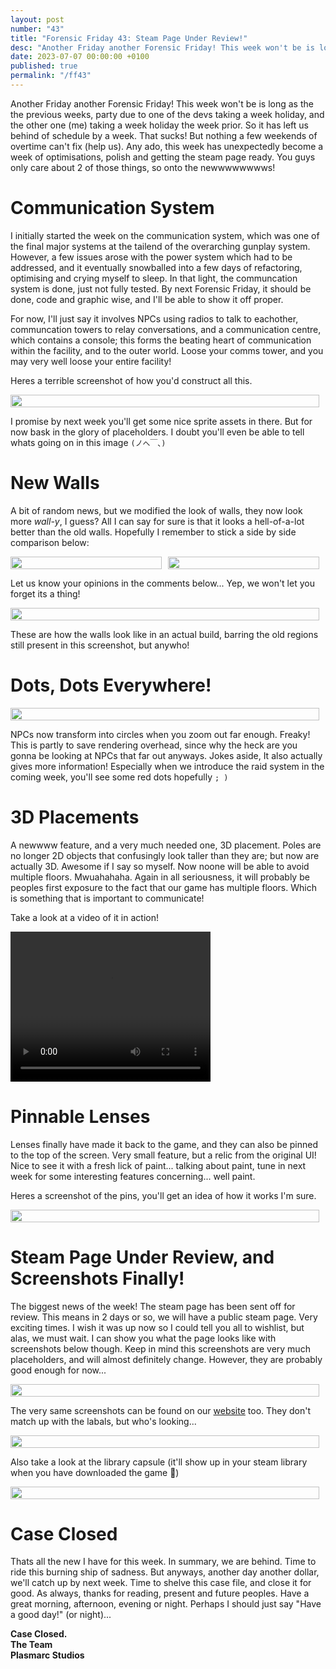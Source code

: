 ```yaml
---
layout: post
number: "43"
title: "Forensic Friday 43: Steam Page Under Review!"
desc: "Another Friday another Forensic Friday! This week won't be is long as the the previous weeks, party due to one of the devs taking a week holiday, and the other one (me) taking a week holiday the week prior. So it has left us behind of schedule by a week. That sucks! But nothing a few weekends of overtime can't fix (help us). Any ado, this week has unexpectedly becme a week of optimisations, polish and getting the steam page ready. You guys only care about 2 of those things, so onto the newwwwwwwws!"
date: 2023-07-07 00:00:00 +0100
published: true 
permalink: "/ff43"
---
```


Another Friday another Forensic Friday! This week won't be is long as the the previous weeks, party due to one of the devs taking a week holiday, and the other one (me) taking a week holiday the week prior. So it has left us behind of schedule by a week. That sucks! But nothing a few weekends of overtime can't fix (help us). Any ado, this week has unexpectedly become a week of optimisations, polish and getting the steam page ready. You guys only care about 2 of those things, so onto the newwwwwwwws!

# Communication System
I initially started the week on the communication system, which was one of the final major systems at the tailend of the overarching gunplay system. However, a few issues arose with the power system which had to be addressed, and it eventually snowballed into a few days of refactoring, optimising and crying myself to sleep. In that light, the communcation system is done, just not fully tested. By next Forensic Friday, it should be done, code and graphic wise, and I'll be able to show it off proper.

For now, I'll just say it involves NPCs using radios to talk to eachother, communcation towers to relay conversations, and a communication centre, which contains a console; this forms the beating heart of communication within the facility, and to the outer world. Loose your comms tower, and you may very well loose your entire facility!

Heres a terrible screenshot of how you'd construct all this.

<div style="display:flex">
    <div style="flex:1;padding-right:10px;">
        <img src="./forensic-friday-media/ff43/comms.png" width="100%"/>
    </div>
</div>

I promise by next week you'll get some nice sprite assets in there. But for now bask in the glory of placeholders. I doubt you'll even be able to tell whats going on in this image `(ノへ￣、)`

# New Walls

A bit of random news, but we modified the look of walls, they now look more *wall-y*, I guess? All I can say for sure is that it looks a hell-of-a-lot better than the old walls. Hopefully I remember to stick a side by side comparison below:

<div style="display:flex">
    <div style="flex:1;padding-right:10px;">
        <img src="./forensic-friday-media/ff43/wallold.png" width="100%"/>
    </div>
     <div style="flex:1;padding-right:10px;">
        <img src="./forensic-friday-media/ff43/wallnew.png" width="100%"/>
    </div>
</div>

Let us know your opinions in the comments below... Yep, we won't let you forget its a thing!

<div style="display:flex">
    <div style="flex:1;padding-right:10px;">
        <img src="./forensic-friday-media/ff43/walls.png" width="100%"/>
    </div>
</div>

These are how the walls look like in an actual build, barring the old regions still present in this screenshot, but anywho!

# Dots, Dots Everywhere!

<div style="display:flex">
    <div style="flex:1;padding-right:10px;">
        <img src="./forensic-friday-media/ff43/dots.png" width="100%"/>
    </div>
</div>

NPCs now transform into circles when you zoom out far enough. Freaky! This is partly to save rendering overhead, since why the heck are you gonna be looking at NPCs that far out anyways. Jokes aside, It also actually gives more information! Especially when we introduce the raid system in the coming week, you'll see some red dots hopefully `; )`

# 3D Placements
A newwww feature, and a very much needed one, 3D placement. Poles are no longer 2D objects that confusingly look taller than they are; but now are actually 3D. Awesome if I say so myself. Now noone will be able to avoid multiple floors. Mwuahahaha. Again in all seriousness, it will probably be peoples first exposure to the fact that our game has multiple floors. Which is something that is important to communicate!

Take a look at a video of it in action!

<video width="320" height="240" controls>
<source src="./forensic-friday-media/ff43/poles3d2.mp4" type="video/mp4">
Your browser does not support the video tag.
</video>

# Pinnable Lenses

Lenses finally have made it back to the game, and they can also be pinned to the top of the screen. Very small feature, but a relic from the original UI! Nice to see it with a fresh lick of paint... talking about paint, tune in next week for some interesting features concerning... well paint.

Heres a screenshot of the pins, you'll get an idea of how it works I'm sure.

<div style="display:flex">
    <div style="flex:1;padding-right:10px;">
        <img src="./forensic-friday-media/ff43/pin.png" width="100%"/>
    </div>
</div>

# Steam Page Under Review, and Screenshots Finally!

The biggest news of the week! The steam page has been sent off for review. This means in 2 days or so, we will have a public steam page. Very exciting times. I wish it was up now so I could tell you all to wishlist, but alas, we must wait. I can show you what the page looks like with screenshots below though. Keep in mind this screenshots are very much placeholders, and will almost definitely change. However, they are probably good enough for now...

<div style="display:flex">
    <div style="flex:1;padding-right:10px;">
        <img src="./forensic-friday-media/ff43/steam.png" width="100%"/>
    </div>
</div>

The very same screenshots can be found on our [website](https://containcorpgame.com/) too. They don't match up with the labals, but who's looking...

<div style="display:flex">
    <div style="flex:1;padding-right:10px;">
        <img src="./forensic-friday-media/ff43/web.png" width="100%"/>
    </div>
</div>


Also take a look at the library capsule (it'll show up in your steam library when you have downloaded the game 👀)

<div style="display:flex">
    <div style="flex:1;padding-right:10px;">
        <img src="./forensic-friday-media/ff43/steam2.png" width="100%"/>
    </div>
</div>


# Case Closed

Thats all the new I have for this week. In summary, we are behind. Time to ride this burning ship of sadness. But anyways, another day another dollar, we'll catch up by next week. Time to shelve this case file, and close it for good. As always, thanks for reading, present and future peoples. Have a great morning, afternoon, evening or night. Perhaps I should just say "Have a good day!" (or night)...

**Case Closed.**\
**The Team**\
**Plasmarc Studios**